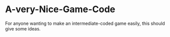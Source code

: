 # A-very-Nice-Game-Code
For anyone wanting to make an intermediate-coded game easily, this should give some ideas.
<!DOCTYPE html>
<html>
    <head>
        <title>Noice Game</title>
        <meta name="viewport" content="user-scalable=no, initial-scale=1.0, maximum-scale=1.0, width=device-width">
    </head>
    <body>
        <canvas id="cvs"></canvas>  
    </body>
</html>
<style>
html,body {
    width: 100%;
    height: 100%;
    margin: 0;
    position: fixed;
    user-select: none;
}

canvas {
    width: 100px;
    height: 100px;
    background-color: black;
    padding: 0;
    position: absolute;
    z-index: -1;
}

::-webkit-scrollbar {
    width: 0;
}
</style>
<script>
var update_fps = function() {
    fps.innerHTML = Math.round(1000/(Date.now()-now));
    now = Date.now();
};

var init_fps = function() {
    fps = document.createElement("a");
    fps.style.color = "lime";
    document.body.appendChild(fps);
    now = Date.now();
};

var init_canvas = function() {
    c   = document.getElementById("cvs");
    ctx = c.getContext("2d");
    c.width = window.innerWidth;
    c.height = window.innerHeight;
    W = window.innerWidth;
    H = window.innerHeight;
};


var pull_loop = function() {
    main_loop.update();
    requestAnimationFrame(pull_loop);
};

var main = function() {
    update_fps();
    update();
    clear();
    draw();
};


var clear = function() {
    c.width = c.width;
};


window.onload = function() {
    init_fps();
    init_canvas();
    setup();
    main_loop = new Interval(main, 16);
    requestAnimationFrame(pull_loop);
};
var main_loop, fps, now, c, ctx, W, H;

var map, mage;
var coins = [], coin_ref;
var enemies = [];
var mana = 10000000000000000000000000000000000000000000000000000000000000, health = 1000000000000000000000000000000000000000000000000000000000000000000000000000;
var joystick_divs;
var use_joystick = true;
var paused = false;
var minimap, joystick;

var setup = () => {
    map = new Map();
    joystick = new Joystick();
    mage = new Mage();
    
    init_map(map);
    
    mage.set_cycle(data.mage.idle);
    add_event_listeners();
    coin_ref = create_coin_counter();
    
    mana_container.show();
    health_container.show();
    questionmark.show();
    
    update_stats();
    
    load_level(level);
    minimap = new Minimap(map, minimap_colors);
};

var update = () => {  
    // mage.update();
    map.update();
    handle_mage_at_screen_edges();
    handle_mage_collisions();
    handle_mage_coins_collisions();
    handle_bullet_collision();
    handle_enemy_collision();
};

var draw = () => {
    map.update_animation();
    map.draw();
    minimap.draw();
    // for(var i in coins) coins[i].draw();
    // for(var i in enemies) enemies[i].draw();
    // for(var i in mage_bullets) mage_bullets[i].draw();
};



var link = "https://i.ibb.co/VxTkPJJ/mage-sprite-8.png";


/* <Toast messages> */

var toast = new Element({
    background: "grey", color: "#fff",
    left: "50%", bottom: "10vh", position: "absolute",
    transform: "translate(-50%, 0)",
    padding: "5px 10px 5px 10px", borderRadius: "20px",
    zIndex: "100",
});

toast.apply_design({
    top: "10vh", bottom: ""
});


/* </Toast messages> */


/* <Coin display> */

var create_coin_counter = function() {
    var div = new Element({
        background: "url("+link+")",
        backgroundPosition: "0 -256px",
        backgroundSize: "512px 512px",
        width: "32px", height: "32px", textAlign: "center",
        lineHeight: "39px", color: "#000", fontWeight: "bold",
        position: "fixed", top: "0", right: "0",
    });
    div.text = coin_counter;
    div.show();
   
    div.add_event_listener( "click" , function() {
        shop_container.fade_in();
        shop_container.appendChild(shop_exit);
        shop_exit.show();
        pause();
    });
    
    return div;
};

/* </Coin display> */


/* <Info display> */

var questionmark = new Element({
    background: "url("+link+")",
    backgroundPosition: "-288px -256px",
    backgroundSize: "512px 512px",
    width: "32px", height: "32px", textAlign: "center",
    lineHeight: "39px", color: "#000", fontWeight: "bold",
    position: "fixed", top: "40px", right: 0,
});

questionmark.add_event_listener( "click" , function() {
    toast.makeToast("Try to defeat all enemies!");
});

/* </Info display> */


/* <Stats> */

var mana_container = new Element({
    width: "96px", height: "32px", position: "fixed",
    right: "40px", top: "0"
});
var mana_left = new Element({
    width: "32px", height: "32px",
    backgroundImage: "url("+link+")",
    backgroundSize: "512px 512px",
});
var mana_middle = new Element({
    width: "32px", height: "32px",
    left: "32px", position: "absolute", top: "0",
    backgroundImage: "url("+link+")",
    backgroundSize: "512px 512px",
});
var mana_right = new Element({
    width: "32px", height: "32px",
    left: "64px", position: "absolute", top: "0",
    backgroundImage: "url("+link+")",
    backgroundSize: "512px 512px",
});

mana_container.appendChild(mana_left);
mana_container.appendChild(mana_middle);
mana_container.appendChild(mana_right);


var health_container = new Element({
    width: "96px", height: "32px", position: "fixed",
    right: "140px", top: "0"
});
var health_left = new Element({
    width: "32px", height: "32px",
    backgroundImage: "url("+link+")",
    backgroundSize: "512px 512px",
});
var health_middle = new Element({
    width: "32px", height: "32px",
    left: "32px", position: "absolute", top: "0",
    backgroundImage: "url("+link+")",
    backgroundSize: "512px 512px",
});
var health_right = new Element({
    width: "32px", height: "32px",
    left: "64px", position: "absolute", top: "0",
    backgroundImage: "url("+link+")",
    backgroundSize: "512px 512px",
});

health_container.appendChild(health_left);
health_container.appendChild(health_middle);
health_container.appendChild(health_right);




var set_mana = function(value /* 0-8 */) {
    if(value === 0) {
        mana_left.div.style.backgroundPosition = "-96px -320px";
        mana_right.div.style.backgroundPosition = "-352px -320px";
        mana_middle.div.style.backgroundPosition = "-256px -320px";
    }
    if(value === 1) {
        mana_left.div.style.backgroundPosition = "-64px -320px";
        mana_right.div.style.backgroundPosition = "-352px -320px";
        mana_middle.div.style.backgroundPosition = "-256px -320px";
    }
    if(value === 2) {
        mana_left.div.style.backgroundPosition = "-32px -320px";
        mana_right.div.style.backgroundPosition = "-352px -320px";
        mana_middle.div.style.backgroundPosition = "-256px -320px";
    }
    if(value === 3) {
        mana_left.div.style.backgroundPosition = "-32px -320px";
        mana_right.div.style.backgroundPosition = "-352px -320px";
        mana_middle.div.style.backgroundPosition = "-224px -320px";
    }
    if(value === 4) {
        mana_left.div.style.backgroundPosition = "-32px -320px";
        mana_right.div.style.backgroundPosition = "-352px -320px";
        mana_middle.div.style.backgroundPosition = "-192px -320px";
    }
    if(value === 5) {
        mana_left.div.style.backgroundPosition = "-32px -320px";
        mana_right.div.style.backgroundPosition = "-352px -320px";
        mana_middle.div.style.backgroundPosition = "-160px -320px";
    }
    if(value === 6) {
        mana_left.div.style.backgroundPosition = "-32px -320px";
        mana_right.div.style.backgroundPosition = "-352px -320px";
        mana_middle.div.style.backgroundPosition = "-128px -320px";
    }
    if(value === 7) {
        mana_left.div.style.backgroundPosition = "-32px -320px";
        mana_right.div.style.backgroundPosition = "-320px -320px";
        mana_middle.div.style.backgroundPosition = "-128px -320px";
    }
    if(value === 8) {
        mana_left.div.style.backgroundPosition = "-32px -320px";
        mana_right.div.style.backgroundPosition = "-288px -320px";
        mana_middle.div.style.backgroundPosition = "-128px -320px";
    }
};


var set_health = function(value /* 0-8 */) {
    if(value === 0) {
        health_left.div.style.backgroundPosition = "-96px -352px";
        health_right.div.style.backgroundPosition = "-352px -352px";
        health_middle.div.style.backgroundPosition = "-256px -352px";
    }
    if(value === 1) {
        health_left.div.style.backgroundPosition = "-64px -352px";
        health_right.div.style.backgroundPosition = "-352px -352px";
        health_middle.div.style.backgroundPosition = "-256px -352px";
    }
    if(value === 2) {
        health_left.div.style.backgroundPosition = "-32px -352px";
        health_right.div.style.backgroundPosition = "-352px -352px";
        health_middle.div.style.backgroundPosition = "-256px -352px";
    }
    if(value === 3) {
        health_left.div.style.backgroundPosition = "-32px -352px";
        health_right.div.style.backgroundPosition = "-352px -352px";
        health_middle.div.style.backgroundPosition = "-224px -352px";
    }
    if(value === 4) {
        health_left.div.style.backgroundPosition = "-32px -352px";
        health_right.div.style.backgroundPosition = "-352px -352px";
        health_middle.div.style.backgroundPosition = "-192px -352px";
    }
    if(value === 5) {
        health_left.div.style.backgroundPosition = "-32px -352px";
        health_right.div.style.backgroundPosition = "-352px -352px";
        health_middle.div.style.backgroundPosition = "-160px -352px";
    }
    if(value === 6) {
        health_left.div.style.backgroundPosition = "-32px -352px";
        health_right.div.style.backgroundPosition = "-352px -352px";
        health_middle.div.style.backgroundPosition = "-128px -352px";
    }
    if(value === 7) {
        health_left.div.style.backgroundPosition = "-32px -352px";
        health_right.div.style.backgroundPosition = "-320px -352px";
        health_middle.div.style.backgroundPosition = "-128px -352px";
    }
    if(value === 8) {
        health_left.div.style.backgroundPosition = "-32px -352px";
        health_right.div.style.backgroundPosition = "-288px -352px";
        health_middle.div.style.backgroundPosition = "-128px -352px";
    }
};

var update_stats = function() {
    set_mana(mana); set_health(health);
    if(health < 0) {
        level = 1, health = 8, mana = 8, coin_counter = 0;
        coin_ref.innerHTML = 0;
        update_stats();
        toast.makeToast("Game Over", 1000);
        setTimeout(function() {
            load_level(level);
        },50);
    }
};

/* </Stats> */





/* <Shop> */

var prices = {
    hp: 10, mp: 1
};



function ScrollSelector(width, height, values, callback) {
    var container = new Element({
        scrollSnapType: "y mandatory",
        overflowX: "hidden", overflowY: "scroll",
        width: width+"px", height: height+"px",
        borderRadius: "10px"
    });
    
    var tabs = [];
    for(var i = 0; i < values.length; i++) {
        var value = values[i];
        var tab = new Element({
            width: width+"px", height: height/2+"px",
            background: "white", color: "black",
            lineHeight: height/2+7+"px", textAlign: "center",
            overflow: "hidden", scrollSnapAlign: "center"
        });
        tab.text = value;
        tab.div.setAttribute("value", value);
        container.appendChild(tab);
        tabs.push(tab);
        
        if(i === 0) tab.div.style.borderTop = height/4+"px solid white";
        if(i === values.length-1) tab.div.style.borderBottom = height/4+"px solid white";
    }
    
    container.add_event_listener("scroll", function() {
        var s = container.div.scrollTop;
        var i = s/(height/2);
        if(i % 1 === 0) {
            container.value = values[i];
            for(var j in tabs) tabs[j].div.style.fontWeight = "lighter";
            tabs[i].div.style.fontWeight = "bolder";
            callback(container.value);
        }
    });
    
    
    container.value = values[0];
    for(var j in tabs) tabs[j].div.style.fontWeight = "lighter";
    tabs[0].div.style.fontWeight = "bolder";
            
    container.tabs = tabs;
    
    return container;
}





var shop_exit = new Element({
    width: "30px", height: "30px",
    position: "absolute", right: "10px",
    top: "10px", background: "red",
    color: "#fff", borderRadius: "5px"
});
shop_exit.text = "<svg width='30px' height='30px'><path"+
" d='M7 7 l16 16 M23 7 L7 23' stroke='white' stroke-width"+
"='5'></path></svg>";

shop_exit.add_event_listener( "click" , function() {
    shop_exit.remove();
    shop_container.fade_out();
    resume();
});


var shop_container = new Element({
    width: "180px",
    height: "150px",
    background: "rgba(255,255,255,0.5)",
    borderRadius: "20px", position: "fixed",
    left: "50%", top: "50%",
    transform: "translate(-50%, -50%)"
});

var shop_mana_container = new Element({
    height: "50px",
    width: "110px",
    position: "fixed",
    left: "20px", top: "20px",
});

var shop_health_container = new Element({
    height: "50px",
    width: "110px",
    position: "fixed",
    left: "20px", top: "80px",
});

var mana_selector = new ScrollSelector(50, 50, [1,2,3,4,5], function(v) {
    mana_selector.remove();
    shop_mana_container.appendChild(shop_mana_potion);
    shop_mana_potion.text = v;
    shop_mana_coin.text = v*prices.mp;
});

var shop_mana_potion = new Element({
    width: "50px", height: "50px",
    left: "0", position: "absolute", top: "0",
    backgroundImage: "url("+link+")",
    backgroundSize: "800px 800px",
    backgroundPosition: "0 -500px",
    lineHeight: "72px", color: "#000",
    textAlign: "center", fontWeight: "bolder"
}); shop_mana_potion.text = 1;
shop_mana_potion.add_event_listener( "click" , function() {
    shop_mana_potion.remove();
    shop_mana_container.appendChild(mana_selector);
});

var shop_mana_coin = new Element({
    width: "50px", height: "50px",
    left: "60px", position: "absolute", top: "0",
    backgroundImage: "url("+link+")",
    backgroundSize: "800px 800px",
    backgroundPosition: "0 -400px",
    lineHeight: "57px", color: "#000",
    textAlign: "center", fontWeight: "bolder"
}); shop_mana_coin.text = 1*prices.mp;
shop_mana_coin.add_event_listener( "click" , function() {
    if(coin_counter >= parseInt(shop_mana_coin.text) &&
    mana <= 8-parseInt(shop_mana_potion.text)) {
        coin_counter -= parseInt(shop_mana_coin.text);
        mana += parseInt(shop_mana_potion.text);
        update_stats();
        coin_ref.text = coin_counter;
    }
});


shop_mana_container.appendChild(shop_mana_potion);
shop_mana_container.appendChild(shop_mana_coin);




var health_selector = new ScrollSelector(50, 50, [1,2,3], function(v) {
    health_selector.remove();
    shop_health_container.appendChild(shop_health_potion);
    shop_health_potion.text = v;
    shop_health_coin.text = v*prices.hp;
});

var shop_health_potion = new Element({
    width: "50px", height: "50px",
    left: "0", position: "absolute", top: "0",
    backgroundImage: "url("+link+")",
    backgroundSize: "800px 800px",
    backgroundPosition: "0 -550px",
    lineHeight: "72px", color: "#000",
    textAlign: "center", fontWeight: "bolder"
}); shop_health_potion.text = 1;
shop_health_potion.add_event_listener( "click" , function() {
    shop_health_potion.remove();
    shop_health_container.appendChild(health_selector);
});

var shop_health_coin = new Element({
    width: "50px", height: "50px",
    left: "60px", position: "absolute", top: "0",
    backgroundImage: "url("+link+")",
    backgroundSize: "800px 800px",
    backgroundPosition: "0 -400px",
    lineHeight: "57px", color: "#000",
    textAlign: "center", fontWeight: "bolder"
}); shop_health_coin.text = 1*prices.hp;
shop_health_coin.add_event_listener( "click" , function() {
    if(coin_counter >= parseInt(shop_health_coin.text) &&
    health <= 8-parseInt(shop_health_potion.text)) {
        coin_counter -= parseInt(shop_health_coin.text);
        health += parseInt(shop_health_potion.text);
        update_stats();
        coin_ref.text = coin_counter;
    }
});


shop_health_container.appendChild(shop_health_potion);
shop_health_container.appendChild(shop_health_coin);


shop_container.appendChild(shop_mana_container);
shop_container.appendChild(shop_health_container);
shop_container.appendChild(shop_exit);



/* </Shop> */

























/* <Sprite class> */


function Sprite() {
    
    this.img = new Image();
    this.img.crossOrigin = "*";
    this.img.src = link;
    this.active_data;
    this.cycle_array;
    this.interval;
    
    this.blit = function(x,y,m) {
        var d = this.active_data;
        if(d && d[6] && !m || d && !d[6] && m) {
            ctx.setTransform(-1,0,0,1,x,y);
            ctx.drawImage(this.img, d[0], d[1], d[2], d[3],
                                   -d[5],   0,  d[4], d[5]);
            ctx.setTransform(1,0,0,1,0,0);
        } else if(d) {
            ctx.drawImage(this.img, d[0], d[1], d[2], d[3],
                                    x,    y,    d[4], d[5]);
        }
    };
    
    this.set_cycle = function(array, time, mirror) {
        time = time || 150;
        var cycle = [];
        for(var i in array) {
            var d = data.tiles[Math.abs(array[i])];
            if(array[i] < 0 || mirror) d = d.concat(true);
            cycle.push(d);
        }
        
        
        if(!equals(cycle,this.cycle_array)) {
            this.cycle_array = [-1,cycle];
            var update = () =>  {
                this.update_cycle(this.cycle_array);
            };
            update();
            // if(this.interval) this.interval.pause();
            this.animation_interval = new Interval(update,time);
        }
    };
    
    this.update_cycle = function(array) {
        var ca = array;
        this.cycle_array[0] = ca[0]>ca[1].length-2?0:ca[0]+1;
        this.active_data = ca[1][this.cycle_array[0]];
    };
    
    this.get_cycle = function(array) {
        var cycle = [];
        for(var i in array) {
            var d = data.tiles[Math.abs(array[i])];
            if(array[i] < 0) d = d.concat(true);
            cycle.push(d);
        }
        return cycle;
    };
    
    this.update_animation = function() {
        this.animation_interval.update();
    };
    
    this.update = function() {
        if(this.interval) this.interval.update();
    };
}

/* </Sprite class> */












/* <Mage class> */

var mage_bullets = [];
function Mage(scale) {
    Sprite.call(this);
    this.vel = {x:0, y:0};
    this.pos = {x:48, y:48};
    this.gravity = {x:0, y:0.5};
    this.friction = {x:1, y:1};
    this.size = 24;
    this.on_ground = false;
    this.at_wall = false;
    this.mirror = false;
    this.shot = false;
    this.invincible = false;
    this.in_double = false;
    this.in_air = true;
    var self = this;
    
    this.draw = function(x,y) {
        this.blit(x-this.size/2,
                  y-this.size/2, this.mirror);
    };
    
    var min = function(u, v) {
        return Math.abs(u) < v? u: u<0?-v:v;
    }; 
    
    this.update = function() {
        
        var keyboard = handle_keyboard(this);
        
        var dx = keyboard.dx || (joystick.right?1:joystick.left?-1:0);
        var dy = -keyboard.dy || 0;
        
        if(use_joystick && !paused) {
            this.vel.x = min(this.vel.x+dx/3, 3);
            if(dx === 0) this.vel.x *= 0.85;
            if(Math.abs(this.vel.x) < 0.1) this.vel.x = 0;
            
            if(dx > 0) this.mirror = false;
            if(dx < 0) this.mirror = true;
            
            
            if((joystick.jump || dy > 0) && (this.on_ground)) {
                this.jump(this.in_air?1.5:2);
            }
            
            if(this.vel.y > 0 && !this.in_double && (joystick.jump || dy > 0)) {
                this.in_double = true;
                this.jump(2);
            }
        
            this.vel.x += this.gravity.x*this.friction.x;
            
            this.pos.x += this.vel.x;
            this.pos.y += this.vel.y;
            
            if(!this.on_ground) {
                this.vel.y += this.gravity.y*this.friction.y;
            } else {
                this.in_double = false;
                this.in_air = false;
            }
            
            if(this.at_wall) {
                this.in_double = false;
                this.in_air = false;
                if((dx > 0 || joystick.jump || dy > 0) && this.at_wall === "l") this.jump(2,3);
                if((dx < 0 || joystick.jump || dy > 0) && this.at_wall === "r") this.jump(2,-3);
            }
            
            if(!this.on_ground && !this.at_wall) {
                this.in_air = true;
            }
                
            if(this.vel.y < 0) this.set_cycle(data.mage.jump);
            if(this.vel.y > 0 && !mage.on_wall) this.set_cycle(data.mage.fall);
            if(this.vel.y > 9 && !mage.on_wall) this.set_cycle(data.mage.fast_fall);
            if(this.on_ground && dx === 0) this.set_cycle(data.mage.idle);
            if(this.at_wall && !this.on_ground) this.set_cycle(data.mage.wall);
            if(this.on_ground && dx !== 0) this.set_cycle(data.mage.walk);
            
            if(keyboard.shooting || joystick.shoot || this.shot) {
                this.shoot(0); // cooldown ms
                this.set_cycle(data.mage.shoot);
            }
            
            
            if(this.vel.x !== 0 || this.vel.y !== 0) minimap.reposition();
        }
    };
    
    this.jump = function(sy, sx) {
        this.in_air = true;
        
        var x = Math.abs((sx||0));
        var y = Math.sqrt(map.tile_size*
                (map.tile_size*sy)/32);
        x = Math.sqrt(map.tile_size*
                (map.tile_size*x+this.size/2)/32);
        this.vel.y = -y;
        this.vel.x += sx>0?x:sx<0?-x:0;
    };
    
    this.shoot = function(cooldown) {
        if(!this.shot && mana > 0 && !paused) {
            mana--; update_stats();
            this.shot = true;   
            var a = this;
            var reload = function() {
                space_key_down = false;
                a.shot = false;
            };
            setTimeout(reload, cooldown);
            var bullet = new MageBullet(this.pos, this.mirror);
            mage_bullets.push(bullet);
        }
    };
}

Mage.prototype = Object.create(Sprite.prototype);


/* </Mage class> */






/* <Enemy class> */

function Enemy(x,y) {
    Sprite.call(this);
    this.size = 24;
    this.pos = {x:(x+0.5)*map.tile_size+(map.tile_size-this.size)/2,
                y:(y+0.5)*map.tile_size+(map.tile_size-this.size)/2};
    
    this.mirror = false;
    var color = Math.floor(4*Math.random());
    
    this.create = function() {
        this.id = get_id();
        this.set_cycle(data.enemy[color], 300);
        map.data.foreground[this.id] = this;
        
        var a = this;
        this.interval = new Interval(function() {
            var np = {x: a.pos.x + map.tile_size/(a.mirror?-6:6), y:a.pos.y};
            var col = block_collisions(a.pos, a.size);
            if(col.bbl && !col.bbr || col.bbr && !col.bbl ||
            col.tr || col.tl) {
                a.mirror = !a.mirror;
            }
            a.pos.x += map.tile_size/(a.mirror?-20:20);
        }, 40); 
        
    };
    
    this.draw = function(x,y) {
        // var x = this.pos.x + map.offset.x;
        // var y = this.pos.y + map.offset.y;
        this.blit(x-this.size/2, y-this.size/2, this.mirror);
    };
    
    
    this.create();
}


Enemy.prototype = Object.create(Sprite.prototype);



/* </Enemy class> */











/* <Projectile class> */

function MageBullet(pos, mirror) {
    Sprite.call(this);
    this.pos = {x:pos.x, y:pos.y};
    this.size = 24;
    this.mirror = mirror;
    
    this.create = function() {
        this.id = get_id();
        this.set_cycle(data.bullet.move, 500);
        map.data.foreground[this.id] = this;
        var a = this;
        this.interval = new Interval(function() {
            a.pos.x += map.tile_size/(a.mirror?-3:3);
        }, 16);
    };
    
    this.draw = function(x,y) {
        // var coords = map.get_coords([this.pos.y, this.pos.x]);
        // var x = this.pos.x + map.offset.x;
        // var y = this.pos.y + map.offset.y;
        this.blit(x-this.size/2, y-this.size/2, this.mirror);
    };
    
    
    this.create();
}

MageBullet.prototype = Object.create(Sprite.prototype);


/* </Projectile class> */














/* <Coin class> */

function Coin(x,y) {
    Sprite.call(this);
    this.pos = {x:x, y:y};
    this.coords = map.get_coords([y,x]);
    this.size = 24;
    this.id = get_id();
    this.draw = function() {
        var x = this.coords.x + map.offset.x;
        var y = this.coords.y + map.offset.y;
        this.blit(x-this.size/2, y-this.size/2);
    };
}

Coin.prototype = Object.create(Sprite.prototype);


/* </Coin class> */





/* <Map class> */


/* Background is the background image and shouldn't be
   changed in game. Foreground is for light data images
   and sprites that need to update every frame.
   Updating background needs a Map.create call to render changes 
*/
function Map() {
    this.tile_size = 32; // parseInt(prompt("Blocksize: ", 32));
    this.width = null;
    this.height = null;
    this.img = new Image();
    this.offset = {x:0, y:0}; // drawing offset (translation)
    this.data = {foreground:{}};
    this.create = function() {
        var h = this.tile_size*this.data.background.length;
        var w = this.tile_size*this.data.background[0].length;
        c.width = w; c.height = h;
        c.style.width = w+"px"; c.style.height = h+"px";
        this.detailed_draw();
        this.img.src = c.toDataURL("image/png")
        .replace("image/png","image/octet-stream");
        c.width = W; c.height = H;
        c.style.width = W+"px"; c.style.height = H+"px";
    };
    this.draw = function() {
        /* background image */
        if(this.background_img)
            ctx.drawImage(this.background_img,
            this.offset.x-window.innerWidth/2-50, this.offset.y-window.innerHeight/3);
        
        /* static background */
        ctx.drawImage(this.img, this.offset.x, this.offset.y);
        
        /* non-static foreground */
        for(var i in this.data.foreground) {
            var sprite = this.data.foreground[i];
            sprite.draw(sprite.pos.x+this.offset.x,
                        sprite.pos.y+this.offset.y);
        }
    };
    this.detailed_draw = function() {
        for(var y in this.data.background) {
            for(var x in this.data.background[y]) {
                var tile_id = this.data.background[y][x];
                if(this.enemy_tile == tile_id) tile_id = 0;
                var mirror_tile = tile_id < 0;
                var tile = this.data.tiles[Math.abs(tile_id)][0];
                if(mirror_tile) tile = this.mirror_tile(tile);
            
                
                if(32 % tile.length !== 0)
                    throw "Tile SizeError: tile "+tile_id+
                          ": "+tile.length;
                var height = this.tile_size/tile.length;
                    
                for(var ty in tile) {
                    if(32 % tile[ty].length !== 0)
                    throw "Tile SizeError: tile "+tile_id+
                          ": "+tile[ty].length;
                    var width = this.tile_size/tile[ty].length;
                    for(var tx in tile[ty]) {
                        ctx.fillStyle =
                        this.data.colors[tile[ty][tx]];
                        ctx.fillRect(x*this.tile_size+tx*
                                     width+this.offset.x,
                                     y*this.tile_size+ty*
                                     height+this.offset.y,
                                     width, height);
                    }
                }
            }
        }
    };
    this.mirror_tile = function(tile) {
        var new_tile = JSON.parse(JSON.stringify(tile));
        for(var i in new_tile) new_tile[i].reverse();
        return new_tile;
    };
    this.get_tile = function(x,y) {
        return this.data.background[y][x];
    };
    this.get_coords = function(a) {
        return {x: this.tile_size*a[1]+this.tile_size/2,
                y: this.tile_size*a[0]+this.tile_size/2};
    };
    
    this.update_animation = function() {
        if(!paused) {
           for(var i in this.data.foreground) {
                this.data.foreground[i].update_animation();
            }
        }
    };
    
    this.update = function() {
        if(!paused) {
            for(var i in this.data.foreground) {
                this.data.foreground[i].update();
            }
        }
    };
}

/* </Map class> */










/* <Minimap class> */

var minimap_colors = {
    0:"rgba(0,0,0,0)", 1:"#fff",
    enemy: "#f00", coin: "#ff0",
    bullet: "#f0f", 3: "#0f0",
    2: "#0f0", mage: "#0f0",
    4: "#00f", 5: "#fa0",
    6: "#0ff"
};

function Minimap(map, colors) {
    
    var mx = window.innerWidth-228+"px", my = "40px",
         x = "calc(100vw - 72px)", y = "40px";
    /* map_x, map_y, mini_x, mini_y*/
    var width = 188, height = 188;
    
    this.map = map;
    this.offset = {x:32, y:32};
    var mini = document.createElement("div");
    // mini.style.backgroundColor = "#000";
    mini.style.width = 32+"px";
    mini.style.height = 32+"px";
    mini.style.borderRadius = 5+"px";
    // mini.style.border = "1px solid #fff";
    mini.style.position = "absolute";
    mini.style.zIndex = "2";
    mini.style.backgroundImage = "url("+link+")",
    mini.style.backgroundPosition = "-160px -128px",
    mini.style.backgroundSize = "256px 256px",
    mini.style.left = x; mini.style.top = y;
    
    var canvas = document.createElement("canvas");
    var ctx = canvas.getContext("2d");
    canvas.width = width, canvas.height = height,
    canvas.style.width = width+"px",
    canvas.style.background = "rgba(0,0,0,0.5)";
    canvas.style.height = height+"px";
    canvas.style.borderRadius = 5+"px";
    canvas.style.border = "1px solid #000";
    canvas.style.zIndex = "1";
    canvas.style.position = "absolute";
    canvas.style.left = mx;
    canvas.style.top = my;
    
    mini.addEventListener("click", function(e) {
        if(canvas.parentNode != document.body)
            document.body.appendChild(canvas);
        else document.body.removeChild(canvas);
        
        self.reposition();
    });
    
    this.reposition = function() { 
        var f = tile_size / self.map.tile_size;
        self.offset.x = -mage.pos.x*f+width/2;
        self.offset.y = -mage.pos.y*f+height/2;
        start_offset.x = self.offset.x;
        start_offset.y = self.offset.y; 
    };
    
    
    
    
    var drag = false,
        map_translate = false,
        map_zoom = false,
        map_pivot,
        start_offset = {x:32, y:32},
        start_size = 4,
        tile_size = 4;
        
    var start = function(e) {
        if(e.target === mini) {
            drag = true;
        } else if(e.target === canvas) {
            if(e.targetTouches.length === 1) {
                map_translate = true;
                map_pivot = {
                    x: e.targetTouches[0].clientX,
                    y: e.targetTouches[0].clientY,
                };
            } else if(e.targetTouches.length === 2) {
                if(map_translate) {
                    map_translate = false,
                    start_offset.x = self.offset.x,
                    start_offset.y = self.offset.y;
                    draw();
                }
                map_zoom = true;
                var x1 = e.targetTouches[0].clientX,
                    y1 = e.targetTouches[0].clientY,
                    x2 = e.targetTouches[1].clientX,
                    y2 = e.targetTouches[1].clientY;
                map_pivot = {
                    x: x1+(x2-x1)/2 - parseInt(canvas.style.left),
                    y: y1+(y2-y1)/2 - parseInt(canvas.style.top),
                    l: Math.sqrt(Math.pow(y2-y1,2)+Math.pow(x2-x1,2))
                };
                
            }
        }
    };
    
    var move = function(e) {
        var x = e.targetTouches[0].clientX,
            y = e.targetTouches[0].clientY;
        if(drag && e.target === mini) {
            var tx = x-16, ty = y-16;
            mini.style.left = tx+"px"; mini.style.top = ty+"px";
            canvas.style.left = tx-width+32+"px"; canvas.style.top = ty+"px";
        } else if(map_translate) {
            x = e.targetTouches[0].clientX,
            y = e.targetTouches[0].clientY;
            self.offset.x = start_offset.x+x-map_pivot.x;
            self.offset.y = start_offset.y+y-map_pivot.y;
            draw();
        } else if(map_zoom) {
            x = e.targetTouches[0].clientX,
            y = e.targetTouches[0].clientY;
            var px = map_pivot.x, py = map_pivot.y;
            var x2 = e.targetTouches[1].clientX,
                y2 = e.targetTouches[1].clientY;
            var l = Math.sqrt(Math.pow(y2-y,2)+Math.pow(x2-x,2));
            var f = l / map_pivot.l;
            tile_size = f*start_size;
            self.offset.x = start_offset.x-((f-1)*(map_pivot.x-start_offset.x));
            self.offset.y = start_offset.y-((f-1)*(map_pivot.y-start_offset.y));
            
            draw();
        }
    };
    
    var stop = function(e) {
        drag = false;
        if(map_translate && e.target === canvas) {
            map_translate = false,
            start_offset.x = self.offset.x,
            start_offset.y = self.offset.y;
        } if(map_zoom && e.target === canvas) {
            map_translate = false;
            map_zoom = false;
            start_size = tile_size;
            start_offset.x = self.offset.x,
            start_offset.y = self.offset.y;
        }
    };
    
    
    
    /* {0:"#000", 1:"#fff", emeny: "#f00", coin: "#ff0", bullet: "#f0f",
        3: "#0f0", 2: "#0f0"}
    */
    
    var self = this;
    this.create = function() {
        var h = self.map.tile_size*self.map.data.background.length;
        var w = self.map.tile_size*self.map.data.background[0].length;
        img_width = w, img_height = h;
        canvas.width = w; canvas.height = h;
        canvas.style.width = w+"px";
        canvas.style.height = h+"px";
        detailed_draw();
        img.src = canvas.toDataURL("image/png")
        .replace("image/png","image/octet-stream");
        canvas.width = width; canvas.height = height;
        canvas.style.width = width+"px";
        canvas.style.height = height+"px";
    };
    
    
    var img = new Image(), img_width, img_height;
    var detailed_draw = function() {
        for(var y in self.map.data.background) {
            for(var x in self.map.data.background[y]) {
                var id = self.map.data.background[y][x];
                ctx.fillStyle = colors[id]?colors[id]:"rgba(0,0,0,0)";
                ctx.fillRect(x*self.map.tile_size, y*self.map.tile_size, self.map.tile_size, self.map.tile_size);
            }
        }
    };
    
    this.create();
    
    
    var draw = function() {
        canvas.width = canvas.width;
        ctx.translate(self.offset.x, self.offset.y);
        
        var f = tile_size / self.map.tile_size;
        
        /* background */ /*
        for(var y in map.data.background) {
            for(var x in map.data.background[y]) {
                var id = map.data.background[y][x];
                ctx.fillStyle = colors[id]?colors[id]:"rgba(0,0,0,0)";
                ctx.fillRect(x*tile_size, y*tile_size, tile_size, tile_size);
            }
        } */
        
        ctx.drawImage(img, 0, 0, f*img_width, f*img_height);
        
        
        for(var i in self.map.data.foreground) {
            if(self.map.data.foreground[i] instanceof Mage) {
                var mage = self.map.data.foreground[i];
                ctx.fillStyle = colors.mage?colors.mage:"rgba(0,0,0,0)";
                ctx.beginPath();
                ctx.arc(mage.pos.x*f, mage.pos.y*f, tile_size/2, 0, 2*Math.PI);
                ctx.closePath();
                ctx.fill();
            }
        }
        
        
        for(var i in self.map.data.foreground) {
            if(self.map.data.foreground[i] instanceof MageBullet) {
                var bullet = self.map.data.foreground[i];
                ctx.fillStyle = colors.bullet?colors.bullet:"rgba(0,0,0,0)";
                ctx.beginPath();
                ctx.arc(bullet.pos.x*f, bullet.pos.y*f, tile_size/2, 0, 2*Math.PI);
                ctx.closePath();
                ctx.fill();
            }
        }
        
        
        for(var i in self.map.data.foreground) {
            if(self.map.data.foreground[i] instanceof Enemy) {
                var enemy = self.map.data.foreground[i];
                ctx.fillStyle = colors.enemy?colors.enemy:"rgba(0,0,0,0)";
                ctx.beginPath();
                ctx.arc(enemy.pos.x*f, enemy.pos.y*f, tile_size/2, 0, 2*Math.PI);
                ctx.closePath();
                ctx.fill();
            }
        }
        
        
        for(var i in self.map.data.foreground) {
            if(self.map.data.foreground[i] instanceof Coin) {
                var coin =self.map.data.foreground[i];
                ctx.fillStyle = colors.coin?colors.coin:"rgba(0,0,0,0)";
                ctx.beginPath();
                ctx.arc(coin.coords.x*f, coin.coords.y*f, tile_size/2, 0, 2*Math.PI);
                ctx.closePath();
                ctx.fill();
            }
        }
    };
    
    
    
    document.addEventListener("touchstart", start);
    document.addEventListener("touchmove", move);
    document.addEventListener("touchend", stop);
    document.addEventListener("touchcancel", stop);
    document.body.appendChild(mini);
    
    this.draw = function() {
        if(canvas.parentNode === document.body)
            draw();
    };
}

/* </Minimap class> */




















/* <Controls class> */

function Joystick(callback) {
    
    var left_div, right_div, jump_div, shoot_div,
        change_div, pos, divs;
        
    this.left = false, this.right = false, this.jump = false,
    this.shoot = false, this.drag = false;
    
    
    var apply_design = function(e, s) {
        for(var i in s) e.style[i] = s[i];
    };
        
    
    var setup = function() {
        left_div = document.createElement("div");
        right_div = document.createElement("div");
        jump_div = document.createElement("div");
        shoot_div = document.createElement("div");
        change_div = document.createElement("div");
        
        left_div.setAttribute("name", "left");
        right_div.setAttribute("name", "right");
        jump_div.setAttribute("name", "jump");
        shoot_div.setAttribute("name", "shoot");
        change_div.setAttribute("name", "change");
        
        divs = [left_div, right_div, jump_div, shoot_div];
        
        var W = window.innerWidth, H = window.innerHeight;
        pos = {
            left: {
                x:"60px", y:"calc(100vh - 50px)", w:80, h:50,
                svg: "<svg width='80'height='50'"+
                     "style='background:rgba(0,0,0,0);'><path fill='rgba(0,0,0,0.6)' d='"+
                     "M22 25 l15 -15 l0 10 l20 0 l0 10 l-20 0 l0 10 z'></path></svg>",
            },
            right: {
                x:"150px", y:"calc(100vh - 50px)", w:80, h:50,
                svg: "<svg width='80'height='50'"+
                     "style='background:rgba(0,0,0,0);'><path fill='rgba(0,0,0,0.6)' d='"+
                     "M58 25 l-15 -15 l0 10 l-20 0 l0 10 l20 0 l0 10 z'></path></svg>"
            },
            jump: {
                x:"calc(100vw - 50px)", y:"calc(100vh - 50px)", w:50, h:50,
                svg: "<svg width='50'height='50'"+
                     "style='background:rgba(0,0,0,0);'><path fill='rgba(0,0,0,0.6)' d='"+
                     "M25 10 l15 15 l-10 0 l0 15 l-10 0 l0 -15 l-10 0 z'></path></svg>"
           },
            shoot: {
                x:"calc(100vw - 50px)", y:"calc(100vh - 110px)", w:50, h:50,
                svg: "<svg width='50'height='50'"+
                     "style='background:rgba(0,0,0,0);'><circle fill='rgba(128,0,255,0.6)'"+
                     " cx='25' cy='25', r='15'></circle></svg>"
            }
        };
        
        for(var i in divs) {
            var p = pos[divs[i].getAttribute("name")];
            apply_design(divs[i], {
                background: "rgba(255,255,255,0.3)",
                position: "absolute", left: p.x,
                top: p.y, width: p.w+"px", height: p.h+"px",
                borderRadius: "10px", border: "1px solid black",
                // boxSizing: "border-box"
            });
            
            divs[i].innerHTML = p.svg;
            document.body.appendChild(divs[i]);
            
            make_draggable(divs[i]);
        }
        
        var change_func = function(e) {
            if(is_targeted(e.target, change_div)) {
                self.drag = !self.drag;
                var color = change_div.style.background;
                if(color === "rgb(0, 0, 0)") {
                    pause();
                    toast.makeToast("Drag control buttons to reposition them");
                    change_div.style.background = "#fff";
                    for(var i in divs)
                        divs[i].style.background = "red";
                } else {
                    resume();
                    change_div.style.background = "#000";
                    for(var i in divs)
                        divs[i].style.background = "rgba(255,255,255,0.1)";
                }
            }
        };
        
        var start = function(e) {
            var x, y;
            
            var trues = [];
            
            for(var i in e.touches) {
                if(!isNaN(i)) {
                    x = e.touches[i].clientX,
                    y = e.touches[i].clientY;
                    var elems = document.elementsFromPoint(x,y);
                    for(var i in elems) {
                        var elem = elems[i], name = elem.getAttribute("name");
                        if(name !== null && !self.drag && name !== "change") {
                            self[name] = true;
                            trues.push(name);
                        }
                    }
                }
            }
            
            
            
            for(var i in divs) {
                var elem = divs[i], name = elem.getAttribute("name");
                if(!trues.includes(name)) self[name] = false;
            } 
            
            
        };
        
        window.addEventListener("click", change_func);
        window.addEventListener("touchstart", start);
        window.addEventListener("touchmove", start);
        window.addEventListener("touchend", start);
        window.addEventListener("touchcancel", start);
        
        document.body.appendChild(change_div);
        
        change_div.style.width = "32px", change_div.style.height = "32px",
        change_div.style.position = "absolute",
        change_div.style.right = "5px", change_div.style.top = "80px",
        change_div.style.background = "#000";
        change_div.style.borderRadius = "10px";
        change_div.style.border = "1px solid white";
        
        
    };
    
    
        
    var self = this;
    var make_draggable = function(elem) {
        elem.style.transform = "translate(-50%, -50%)";
        elem.style.position = "absolute";
        window.addEventListener("touchmove", function(e) {
            if(self.drag && is_targeted(e.target, elem)) {
                elem.style.left = e.targetTouches[0].clientX+"px";
                elem.style.top = e.targetTouches[0].clientY+"px";
            }
        });
    };
    
    var is_targeted = function(elem, target) {
        return elem?(elem === target || is_targeted(elem.parentNode, target)):false;
    };
    setup();
}
function Element(design, text) {
    this.appendChild = function(element) {
        this.div.appendChild(element.div);
        this.children.push(element);
    };
    
    this.show = function() {
        if(!this.on_screen()) {
            document.body.appendChild(this.div);
        } this.div.style.opacity = "1";
    };
    
    this.hide = function() {
        this.div.style.opacity = "0";
        this.div.style.transition = "";
    };
    
    this.remove = function() {
        if(this.div.parentNode) {
            this.div.parentNode.removeChild(this.div);
        }
    };
     
    this.on_screen = function(node) {
        node = node || this.div;
        if(node.parentNode) {
            var a = node.parentNode == document.body;
            return a || this.on_screen(node.parentNode);
        }
        return false;
    };
     
    this.apply_design = function(design) {
        for(var i in design) {
            this.div.style[i] = design[i];
        }
    };
     
    this.fade_in = function(a) {
        a = a || 1;
        var div = this.div;
        // div.style.left = ""; div.style.right = "";
        this.apply_design({opacity:0, transition:a+"s"});
        this.show();
        setTimeout(function(){div.style.opacity = "1"});
    };
     
    this.fade_out = function(a) {
        a = a || 1;
        var div = this.div, elem = this;
        this.apply_design({opacity:1, transition:a+"s"});
        setTimeout(function(){div.style.opacity = "0"});
        setTimeout(function(){elem.hide();},a*1000);
    };
     
    this.slide_from_right = function(a) {
        a = a || 0.2;
        var div = this.div;
        div.style.left = ""; div.style.right = "";
        this.apply_design({
            left:"100vw",position:"absolute",transition: a+"s"});
        this.show();
        setTimeout(function(){div.style.left = "0"});
    };
     
    this.slide_to_right = function(a) {
        a = a || 0.2;
        var div = this.div, elem = this;
        div.style.left = ""; div.style.right = "";
        this.apply_design({
            left:"0",position:"absolute",transition: a+"s"});
        this.show();
        setTimeout(function(){div.style.left = "100vw"});
        setTimeout(function(){elem.hide();},a*1000);
    };
     
    this.slide_from_left = function(a) {
        a = a || 0.2;
        var div = this.div;
        div.style.left = ""; div.style.right = "";
        this.apply_design({
            right:"100vw",position:"absolute",transition:a+"s"});
        this.show();
        setTimeout(function(){div.style.right = "0"});
    };
     
    this.slide_to_left = function(a) {
        a = a || 0.2;
        var div = this.div; var elem = this;
        div.style.left = ""; div.style.right = "";
        this.apply_design({
            right:"0",position:"absolute",transition:a+"s"});
        this.show();
        setTimeout(function(){div.style.right = "100vw"});
        setTimeout(function(){elem.hide();},a*1000);
    };
     
    this.add_event_listener = function(event, listener) {
        this.div.addEventListener(event, function(e) {
            listener(e);
        });
    };
     
    this.copy_text = function(text) {
        var textArea = document.createElement("textarea");
        textArea.value = text || this.text;
        document.body.appendChild(textArea);
        textArea.focus();
        textArea.select();
        document.execCommand('copy');
        document.body.removeChild(textArea);
    };
    
    
    this.div = document.createElement("div");
    this.apply_design(design);
    this.children = [];
    if(text) this.text = text;
    
    Object.defineProperty(this, "text", {
        get: function() {
            return this.div.innerHTML;
        }, set: function(value) {
            this.div.innerHTML = value;
        }
    });
}


toast.makeToast = (text, duration) => {
    duration = duration || text.length*50;
    toast.text = text;
    toast.show();
    clearTimeout(toast.timeout);
    toast.timeout = setTimeout(()=>{
        toast.fade_out();
    }, duration);
};

function Interval(callback, speed) {
    this.speed = speed;
    this.start = Date.now();
    this.update = function() {
        var now = Date.now();
        if(now - this.start >= this.speed) {
            this.start = now;
            callback();
        }
    };
}

var spawn_enemies = function(v) {
    var indices = [], m = map.data.background;
    if(!(v instanceof Array)) {
        for(var y in m) {
            for(var x in m[y]) {
                var ny = parseInt(y)+1;
                if(m[ny] && (m[y][x] == 0) && (m[ny][x] == 1)) {
                    indices.push([parseInt(x), ny-1]);
                }
            }
        }
        
        for(var i = 0; i < v; i++) {
            var pos = choice(indices);
            enemies.push(new Enemy(pos[0], pos[1]));
        }
    } else {
        for(var y in m) {
            for(var x in m[y]) {
                if(m[y][x] == map.enemy_tile) {
                    indices.push([parseInt(x), parseInt(y)]);
                }
            }
        }
        
        
        for(var i in indices) {
            enemies.push(new Enemy(indices[i][0], indices[i][1]));
        }
        
    }
};

var spawn_coins = function(k) {
    for(var j = 0; j < k; j++) {
        var x, y, i = 0;
        do {
            i++;
            x = Math.floor(Math.random()*map.data.background[0].length);
            y = Math.floor(Math.random()*map.data.background.length);
        } while(i < 1e3 && map.data.solid_tiles.includes(parseInt(map.get_tile(x,y))));
        var coin = new Coin(x,y);
        coin.set_cycle(data.coin.idle, 150+Math.floor(Math.random()*50));
        map.data.foreground[coin.id] = coin;
        coins.push(coin);
    }
};


var delete_all_coins = function() {
    for(var i in coins) {
        delete coins[i].interval;
        delete map.data.foreground[coins[i].id];
    }
    coins = [];
};

var delete_all_bullets = function() {
    for(var i in mage_bullets) {
        delete mage_bullets[i].interval;
        delete map.data.foreground[mage_bullets[i].id];
    }
    mage_bullets = [];
};

var delete_all_enemies = function() {
    for(var i in enemies) {
        delete enemies[i].interval;
        delete map.data.foreground[enemies[i].id];
    }
    enemies = [];
};
var pause = function() {
    paused = true;
};

var resume = function() {
    paused = false;
};



var equals = function(c,a) {
    if(!a || !c) return false;
    for(var i in c) {
        for(var j in c[i]) {
            if(c[i][j] !== a[1][i][j]) return false;
        }
    } return true;
};

var handle_mage_at_screen_edges = function() {
    var map_pos = map.data.foreground.mage.pos;
    var screen = {x: map_pos.x+map.offset.x,
                  y: map_pos.y+map.offset.y};
    var border = {x:1e3, y:1e3};
    if(border.x > W/2-50) border.x = W/2-50;
    if(border.y > H/3) border.y = H/3;
    if(screen.x < border.x) map.offset.x += border.x-screen.x;
    if(screen.x > W-border.x) map.offset.x += (W-border.x)-screen.x;
    if(screen.y < border.y) map.offset.y += border.y-screen.y;
    if(screen.y > H-border.y) map.offset.y += (H-border.y)-screen.y;
};

var block_collisions = function(pos /* map coords */, size) {
    var i = get_indices(pos, size);
    var tiles = [[i.t,i.r], [i.t,i.l], [i.b,i.r], [i.b,i.l],
                 [i.bb, i.l], [i.bb, i.r]];
    var coords = [map.get_coords(tiles[0]),
                  map.get_coords(tiles[1]),
                  map.get_coords(tiles[2]),
                  map.get_coords(tiles[3]),
                  map.get_coords(tiles[4]),
                  map.get_coords(tiles[5])];
    var collisions = {};
    
    for(var i in coords) {
        var cs = coords[i];
        var index = get_index(cs);
        var tile_data = map.get_tile(index[0],index[1]);
        var d = mage.size/2+map.tile_size/2;
        var dx = pos.x - cs.x;
        var dy = pos.y - cs.y;
        
        if(map.data.solid_tiles.includes(parseInt(tile_data))){
            var vy = dy>0?d-dy:-d-dy;
            var vx = dx>0?d-dx:-d-dx;
            if(Math.abs(dx) > Math.abs(dy)) {
                pos.x += vx;
            } else {
                pos.y += vy;
            }
            collisions.tr = (i == 0 || collisions.tr);
            collisions.tl = (i == 1 || collisions.tl);
            collisions.br = (i == 2 || collisions.br);
            collisions.bl = (i == 3 || collisions.bl);
            collisions.bbr = (i == 4 || collisions.bbr);
            collisions.bbl = (i == 5 || collisions.bbl);
        }
    }
    
    return collisions;
};

var handle_mage_collisions = function() {
    var i = get_indices(mage.pos, mage.size);
    
    var tiles = [[i.t,i.r], [i.t,i.l], [i.b,i.r], [i.b,i.l],
                 [i.bb, i.l], [i.bb, i.r]];
    var coords = [map.get_coords(tiles[0]),
                  map.get_coords(tiles[1]),
                  map.get_coords(tiles[2]),
                  map.get_coords(tiles[3]),
                  map.get_coords(tiles[4]),
                  map.get_coords(tiles[5])];
    var collisions = {};
    
    var effects = [];
    
    for(var i in coords) {
        var cs = coords[i];
        var index = get_index(cs);
        var tile_data = map.get_tile(index[0],index[1]);
        var d = mage.size/2+map.tile_size/2;
        var dx = mage.pos.x - cs.x;
        var dy = mage.pos.y - cs.y;
        
        if(map.data.solid_tiles.includes(parseInt(tile_data))){
            var vy = dy>0?d-dy:-d-dy;
            var vx = dx>0?d-dx:-d-dx;
            if(Math.abs(dx) > Math.abs(dy)) {
                mage.pos.x += vx;
                collisions.x = dx>0?"l":"r";
            } else {
                mage.pos.y += vy;
                collisions.y = dy>0?"t":"b";
            }
        }
        
        if(!effects.includes(tile_data)) effects.push(tile_data);
    }
    
 
    
    var on_ground = collisions.y == "b";
    var head_bump = collisions.y == "t" && collisions.x == null;
    var on_wall = collisions.x && collisions.y != "b";
    on_wall = on_wall?collisions.x:false;
    
    if(on_ground) {
        mage.vel.y = 0;
        mage.on_ground = true;
        mage.at_wall = false;
    } else {
        mage.on_ground = false;
    }
    
    if(head_bump) mage.vel.y = 0;
    
    if(on_wall && mage.vel.y > 0) {
        mage.vel.y *= 0.6;
        if(mage.vel.y === 0.5) mage.vel.y = 0.49;
        mage.at_wall = on_wall;
    } else {
        mage.at_wall = false;
    }
    
    for(var i in effects) {
        if(effects[i] != map.enemy_tile)
            map.data.tiles[effects[i]][1]();
    }
    
    return collisions;
};
var coin_counter = 0;
var handle_mage_coins_collisions = function() {
    var mage_pos = get_index(mage.pos);
    for(var i in coins) {
        var coin_pos = [coins[i].pos.x, coins[i].pos.y];
        if(coin_pos[0] === mage_pos[0] && coin_pos[1] === mage_pos[1]) {
            coin_ref.text = ++coin_counter;
            delete map.data.foreground[coins[i].id];
            delete coins[i].interval;
            delete coins[i];
            coins.splice(i,1);
            spawn_coins(1);
        }
    }
};
var handle_bullet_collision = function() {
    for(var i in mage_bullets) {
        var m = mage_bullets[i];
        var x = m.pos.x;
        var y = m.pos.y;
        var index = get_index(m.pos);
        var ix = index[0], iy = index[1];
        
        if(map.data.solid_tiles.includes(parseInt(map.get_tile(ix,iy)))) {
            delete m.interval;
            delete map.data.foreground[m.id];
            delete mage_bullets[i];
            mage_bullets.splice(i,1);
            return;
        }
        
        /* coin collision */
        for(var j in coins) {
            if(coins[j].pos.x === ix && coins[j].pos.y === iy) {
                coin_ref.text = ++coin_counter;
                delete map.data.foreground[coins[j].id];
                delete coins[j].interval;
                delete coins[j];
                coins.splice(j,1);
                spawn_coins(1);
            }
        }
        
        /* enemy collision */
        for(var j in enemies) {
            var e = enemies[j];
            var e_pos = get_index(e.pos);
            if((ix==e_pos[0]) && (iy==e_pos[1])) {
                delete map.data.foreground[enemies[j].id];
                delete enemies[j].interval;
                delete enemies[j];
                enemies.splice(j,1);
                
                delete m.interval;
                delete map.data.foreground[m.id];
                delete mage_bullets[i];
                mage_bullets.splice(i,1);
                return;
            }
        }
    }
};
var handle_enemy_collision = function() {
    for(var i in enemies) {
        var e = enemies[i],
            e_pos = get_index(e.pos),
            m_pos = get_index(mage.pos);
        if((e_pos[0] == m_pos[0]) && (e_pos[1] == m_pos[1]) &&
        !mage.invincible && !paused) {
            toast.makeToast("Hit"); // vvv
            health--;
            update_stats();
            mage.invincible = true;
            setTimeout(function() {mage.invincible = false;}, 1000);
        }
    }
};

var get_index = function(pos) {
    var y = Math.floor(pos.y/map.tile_size);
    var x = Math.floor(pos.x/map.tile_size);
    return [x,y];
};


var get_indices = function(pos,size) {
    var t = Math.floor((pos.y-size/2)/map.tile_size);
    var l = Math.floor((pos.x-size/2)/map.tile_size);
    var b = Math.floor((pos.y+size/2-1)/map.tile_size);
    var r = Math.floor((pos.x+size/2-1)/map.tile_size);
    var bb = Math.floor((pos.y+size/2)/map.tile_size);
    
    return {
        t:t, l:l, b:b, r:r, bb:bb
    };
};

var choice = function(a) {
    return a[Math.floor(a.length*Math.random())];
};

var get_id = function() {
    var i = 1;
    while(map.data.foreground[i] !== undefined) {
        i++;
    } return i;
};

var left_key_down = false;
var right_key_down = false;
var up_key_down = false;
var space_key_down = false;



var handle_keyboard = function(mage) {
    var dx, dy, shooting;
    if(right_key_down) dx = 1;
    if(left_key_down) dx = -1;
    if(up_key_down) dy = -1;
    if(space_key_down) shooting = true;
    
    return {dx:dx, dy:dy, shooting:shooting};
};

var tstart;
var add_event_listeners = function() {
    window.addEventListener("keydown", function(e) {
        if(e.keyCode == 37 || e.keyCode == 65) left_key_down = true;
        if(e.keyCode == 38 || e.keyCode == 87) up_key_down = true;
        if(e.keyCode == 39 || e.keyCode == 68) right_key_down = true;
        if(e.keyCode == 32) space_key_down = true;
    });
    window.addEventListener("keyup", function(e) {
        if(e.keyCode == 37 || e.keyCode == 65) left_key_down = false;
        if(e.keyCode == 38 || e.keyCode == 87) up_key_down = false;
        if(e.keyCode == 39 || e.keyCode == 68) right_key_down = false;
        if(e.keyCode == 32) space_key_down = false;
        handle_keyboard(mage);
    });
    
    window.addEventListener("resize", function(e) {
        setTimeout(function() { 
            c.width = window.innerWidth;
            c.height = window.innerHeight;
            c.style.width = "100vw";
           c.style.height = "100vh"; 
        },500); 
    });
    
    
};
var init_map = function(map) {
    map.data.foreground.mage = mage;
    
    map.data.colors = ["rgba(0,0,0,0)","#000","#fff","#f00",
                       "#a00", /*"#666", */"#333", "#111",
                       "#000", /*"#888", */"#fa0",
                       "#00f"];
    
    map.data.tiles = [
        
        [[[0]], function() {}],

        [[[7,7,7,7,7,7,7,7,7,7,7,7,7,7,7,7],
         [7,4,4,4,4,4,4,4,4,4,4,4,4,4,4,7],
         [7,4,4,4,4,4,4,4,4,4,4,4,4,4,4,7],
         [7,4,4,4,4,4,4,4,4,4,4,4,4,4,4,7],
         [7,4,4,4,4,4,4,4,4,4,4,4,4,4,4,7],
         [7,4,4,4,4,4,4,4,4,4,4,4,4,4,4,7],
         [7,4,4,4,4,4,4,4,4,4,4,4,4,4,4,7],
         [7,7,7,7,7,7,7,7,7,7,7,7,7,7,7,7],
         [7,7,7,7,7,7,7,7,7,7,7,7,7,7,7,7],
         [4,4,4,4,4,4,4,7,7,4,4,4,4,4,4,4],
         [4,4,4,4,4,4,4,7,7,4,4,4,4,4,4,4],
         [4,4,4,4,4,4,4,7,7,4,4,4,4,4,4,4],
         [4,4,4,4,4,4,4,7,7,4,4,4,4,4,4,4],
         [4,4,4,4,4,4,4,7,7,4,4,4,4,4,4,4],
         [4,4,4,4,4,4,4,7,7,4,4,4,4,4,4,4],
         [7,7,7,7,7,7,7,7,7,7,7,7,7,7,7,7]],
         function() {}],
         
         [[[3,3,3,3,3,3,3,3],
           [0,0,0,0,0,0,0,0],
           [0,3,3,0,0,3,3,0],
           [0,3,3,0,0,3,3,0],
           [0,3,3,0,0,3,3,0],
           [0,3,3,0,0,3,3,0],
           [0,0,0,0,0,0,0,0],
           [3,3,3,3,3,3,3,3]], function() {
               load_level(level+1);
           }],

         [[[3,3,3,3,3,3,3,3],
           [0,0,0,0,0,0,0,0],
           [0,3,3,0,0,3,3,0],
           [0,3,3,0,0,3,3,0],
           [0,3,3,3,3,3,3,0],
           [0,3,3,0,0,3,3,0],
           [0,0,0,0,0,0,0,0],
           [3,3,3,3,3,3,3,3]], function() {
               var l = level;
               load_level(level-1);
               if(l === level+1) {
                    mage.pos.x = (data.levels[level-1].end.x+0.5)*map.tile_size;
                    mage.pos.y = (data.levels[level-1].end.y+0.5)*map.tile_size;
                }
           }],

        [[[9]], function() {
             mage.pos.x = 32*map.tile_size;
             mage.pos.y = 43*map.tile_size;
         }],

        [[[8,8,8,8,8,8,8,8,8,8,8,8,8,8,8,8],
         [8,8,8,8,8,8,8,8,8,8,8,8,8,8,8,8],
         [8,8,8,8,8,8,8,8,8,8,8,8,8,8,8,8],
         [8,8,8,8,8,8,8,8,8,8,8,8,8,8,8,8],
         [7,4,4,4,4,4,4,4,4,4,4,4,4,4,4,7],
         [7,4,4,4,4,4,4,4,4,4,4,4,4,4,4,7],
         [7,4,4,4,4,4,4,4,4,4,4,4,4,4,4,7],
         [7,7,7,7,7,7,7,7,7,7,7,7,7,7,7,7],
         [7,7,7,7,7,7,7,7,7,7,7,7,7,7,7,7],
         [4,4,4,4,4,4,4,7,7,4,4,4,4,4,4,4],
         [4,4,4,4,4,4,4,7,7,4,4,4,4,4,4,4],
         [4,4,4,4,4,4,4,7,7,4,4,4,4,4,4,4],
         [4,4,4,4,4,4,4,7,7,4,4,4,4,4,4,4],
         [4,4,4,4,4,4,4,7,7,4,4,4,4,4,4,4],
         [4,4,4,4,4,4,4,7,7,4,4,4,4,4,4,4],
         [7,7,7,7,7,7,7,7,7,7,7,7,7,7,7,7]], function() {
             health--; update_stats();
             mage.pos.x = 7.5*map.tile_size;
             mage.pos.y = 43*map.tile_size;
             mage.vel.x = 0; mage.vel.y = 0;
         }],
          
         
    ];
    
    map.data.solid_tiles = [1,2,3,4];
    map.enemy_tile = 9;
    var img = new Image();
    img.src = "https://i.imgur.com/epSeAdJ.jpg";
   map.background_img = img;
};

var level = 1;
var load_level = function(id) {
    var lvl = data.levels[id-1];
    if(lvl && (coin_counter >= lvl.cost || lvl.unlocked)) {
        if(!lvl.unlocked) coin_counter -= lvl.cost;
        lvl.unlocked = true;
        coin_ref.text = coin_counter;
        
        map.data.background = lvl.map; level = id;
        map.offset = {x:0, y:0};
        map.create();
        if(minimap) minimap.create();
        
        mage.pos.x = (lvl.start.x+0.5)*map.tile_size;
        mage.pos.y = (lvl.start.y+0.5)*map.tile_size;
             
        delete_all_coins();
        delete_all_enemies();
        delete_all_bullets();
                
        spawn_coins(lvl.coins);
        spawn_enemies(lvl.enemies);
        
        mage.invincible = true;
        setTimeout(function() {mage.invincible = false;}, 1000);
    } else if(lvl){
        toast.makeToast("You need "+lvl.cost
        +" coins to enter level "+id+"!");
    } else {
        toast.makeToast("Level "+id+" does not exist yet");
    }
};
var m = 24;
var cid = 2;
var add = cid*16;
var data = {
    tiles: [0,],
    mage: {
        idle: [1+add,2+add,-2-add,-1-add,-2-add,2+add],
        walk: [10+add,3+add,4+add,5+add],
        jump: [6+add],
        fall: [7+add],
        wall: [-8-add],
        fast_fall: [9+add],
        shoot: [11+add],
    },
    coin: {
        idle: [129,130,131,-129,132,133,134,135],
    },
    bullet: {
        move: [137,136],
    },
    questionmark: [138],
    enemy: [
        [145,146], [147,148], [149,150], [151,152]
    ],
    mana: [161,162,163,164,165,166,167,168,169],
    health: [177,178,179,180,181,182,183,184,185],
    /* By de way, 0 = nudding, 1 = brick and 9 is a monstwa*/
    levels: [
        {
            cost: 0,
            start: {x: 4, y: 62},
            end: {x: 62, y: 6},
            coins: 32,
            enemies: [9],
            map: [

                "9999999999999999999999999999999999999999999999999999999999999999",
                "9999999999999999999999999999999999999999999999999999999999999999",
                "9999999999999999999999999999999999999999999999999999999999999999",
                "9999999999999999999999999999999999999999999999999999999999999999",
                "9999999999999999999999999999999999999999999999999999999999999999",
                "9999999999999999999999999999999999999999999999999999999999999999",
                "9999999999999999999999999999999999999999999999999999999999999999",
                "9999999999999999999999999999999999999999999999999999999999999999",
                "9999999999999999999999999999999999999999999999999999999999999999",
                "9999999999999999999999999999999999999999999999999999999999999999",
                "9999999999999999999999999999999999999999999999999999999999999999",
                "1000000000000000000000000100000900100000009000100001000100001001",
                "1000000000000000000000001000111111100111111111100001000100001001",
                "1000000000900000000000011001000000000000000000111001000100091001",
                "1000000111111000000000010001000000000000000000001001000100110001",
                "1000000000001111100000100010000000000000000000000101000101000001",
                "1000000000000000100001100110000000000090000000100011000110000001",
                "1000000111000000109010001100001111111111111111100001101100000101",
                "1090011100100000111100011000001000000000000000100000000000001011",
                "1111110000100000000001110000001100100000000000119000000000911001",
                "1110000000100000000111000000000000100000000000011111000111110001",
                "1000000000100000000000000000900000100090000000010001000100010001",
                "1000000000100001111111111111111111111111111111111111000111110001",
                "1000000090100001100100000011100000111000000000100000000000000001",
                "1000001111100001000100000011000000011000000000000000000000000001",
                "1000000000100001000100010010000900001000000000900000000000090001",
                "1100000000100001000100010000000100000000011111111110011111111111",
                "1110000000100001000000010000000100000000000000100000000000000001",
                "1001000000100001000000010010000000001000000000100100000000000001",
                "1001100000100001000100000011000000011000000000100100000000000001",
                "1000110000110001000100900011100000111000090000190000000100090001",
                "1000011000010001000011111111110001111111111111111110011100111101",
                "1000000000010000000000000010000000001000000000100000000100000001",
                "1000000000010000000000000010000000001000000000100000000100000001",
                "1000000000019000000111000010001000001000100100000000100100009001",
                "1009001100011100000000000010001000001000100100000001000111111111",
                "1111111000000100000000000010011100001000000000100010000000000001",
                "1000000000000100000000000010001000001000009000100100000009000001",
                "1000000000000000000090000010000000001000111111100000010111100001",
                "1000000000900001111111110010000000901000000000100900010000000001",
                "1000000001111111000000000010000000111000000000111111110000000001",
                "1000000000000000000000000010000000001000110000000000011111111001",
                "1000000000000000000000000010000000001000000000000000010000001001",
                "1001000100000000000000000010000111001000090011000000010090001001",
                "1001000100000000000000000011090100001111111111111000010011101001",
                "1001000101111111111111111011111100001000000000000000010000000001",
                "1001000101000000000000000010000000001000000011100000010000000001",
                "1001000101110000000001111110000000001000000000000000010001001111",
                "1001555101000000900000111000000090001001100000000000010001111001",
                "1001111101000001111000110000011111001000100090000000010001000001",
                "1400000001000090000000100000000000011000111111110000010001000001",
                "1111111111000111111110100000000000111000100000011100010001000901",
                "1000000001000100000000100000009001110000101110000000010001001111",
                "1000000001000100000000100011111111100000100000090000000001000001",
                "1000000001000100000000100000000000000000100011111110000001000001",
                "1110090001000100009000100000000000000000110000000010000001000001",
                "1000011000000100011111100111110000000000111000900010000000090001",
                "1000000000090100010000000100000000001111111111111111111111111111",
                "1001100000111100010000000140090000000111111111111100000000000001",
                "1000000100000100010900000111111100000011111111111000000009000001",
                "1199999999999999999999999999999999999999999999999999999999999999",
                "1119999999999999999999999999999999999999999999999999999999999991",
                "11130999999999999999999999999999999999999999999999999999999999901",
                "1111111111111111111111111111111111111111111111111111111111111111",


            ]
        }, {
            cost: 2,
            start: {x:1, y:1},
            coins: 1, enemies: 0,
            map: [
                "111", "302", "111"
            ]
        }
    ]
};


for(var y = 0; y < 1024; y+=64) {
    for(var x = 0; x < 1024; x+=64) {
        data.tiles.push([x+1,y+1,62,62,m,m]);
    }
}
</script>
